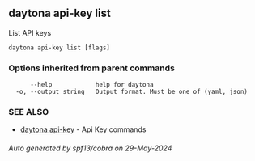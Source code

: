## daytona api-key list

List API keys

```
daytona api-key list [flags]
```

### Options inherited from parent commands

```
      --help            help for daytona
  -o, --output string   Output format. Must be one of (yaml, json)
```

### SEE ALSO

* [daytona api-key](daytona_api-key.md)	 - Api Key commands

###### Auto generated by spf13/cobra on 29-May-2024
